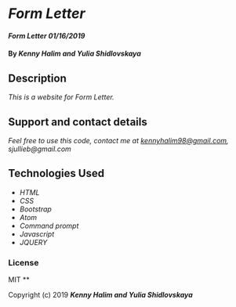 # _Form Letter_

#### _Form Letter 01/16/2019_

#### By _**Kenny Halim and Yulia Shidlovskaya**_

## Description

_This is a website for Form Letter._

## Support and contact details

_Feel free to use this code, contact me at kennyhalim98@gmail.com, sjullieb@gmail.com_

## Technologies Used

* _HTML_
* _CSS_
* _Bootstrap_
* _Atom_
* _Command prompt_
* _Javascript_
* _JQUERY_

### License
MIT
**

Copyright (c) 2019 **_Kenny Halim and Yulia Shidlovskaya_**
